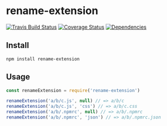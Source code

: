 # rename-extension

[![Travis Build Status](https://travis-ci.org/electerious/rename-extension.svg?branch=master)](https://travis-ci.org/electerious/rename-extension) [![Coverage Status](https://coveralls.io/repos/github/electerious/rename-extension/badge.svg?branch=master)](https://coveralls.io/github/electerious/rename-extension?branch=master) [![Dependencies](https://david-dm.org/electerious/rename-extension.svg)](https://david-dm.org/electerious/rename-extension#info=dependencies)

## Install

```
npm install rename-extension
```

## Usage

```js
const renameExtension = require('rename-extension')

renameExtension('a/b/c.js', null) // => a/b/c
renameExtension('a/b/c.js', 'css') // => a/b/c.css
renameExtension('a/b/.npmrc', null) // => a/b/.npmrc
renameExtension('a/b/.npmrc', 'json') // => a/b/.npmrc.json
```